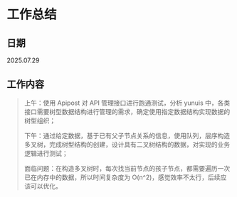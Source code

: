# **工作总结**

## 日期

2025.07.29

## 工作内容

> 上午：使用 Apipost 对 API 管理接口进行跑通测试，分析 yunuis 中，各类接口需要树型数据结构进行管理的需求，确定使用指定数据结构实现数据的树型组织；
>
> 下午：通过给定数据，基于已有父子节点关系的信息，使用队列，层序构造多叉树，完成树型结构的创建，设计具有二叉树结构的数据，对实现的业务逻辑进行测试；
>
> 面临问题：在构造多叉树时，每次找当前节点的孩子节点，都需要遍历一次已在内存中的数据，所以时间复杂度为 O(n^2)，感觉效率不太行，后续应该可以优化。

